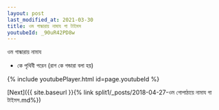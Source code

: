 ```yaml
---
layout: post
last_modified_at: 2021-03-30
title: ওম গান্ধারায় নামায গা টাইমস
youtubeId: _90uR42PD8w
---
```

 
 
 ওম গান্ধারায় নামায  
 
 -  কে পৃথিবী পরেন (রাগ কে গন্ডারা বলা হয়) 
 
  
 
  
 
 
 
 
 
 


{% include youtubePlayer.html id=page.youtubeId %}
 
[Next]({{ site.baseurl }}{% link  split1/_posts/2018-04-27-ওম গোপাঠায়ে নামায গা টাইমস.md%})
 
